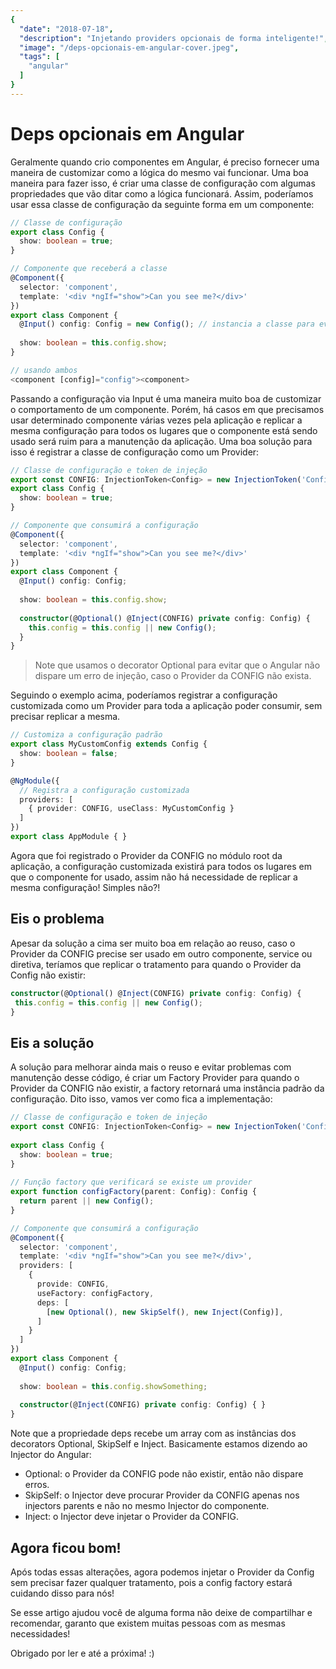 ```yaml
---
{
  "date": "2018-07-18",
  "description": "Injetando providers opcionais de forma inteligente!",
  "image": "/deps-opcionais-em-angular-cover.jpeg",
  "tags": [
    "angular"
  ]
}
---
```


# Deps opcionais em Angular

Geralmente quando crio componentes em Angular, é preciso fornecer uma maneira de customizar como a lógica do mesmo vai funcionar. Uma boa maneira para fazer isso, é criar uma classe de configuração com algumas propriedades que vão ditar como a lógica funcionará. Assim, poderíamos usar essa classe de configuração da seguinte forma em um componente:


```ts
// Classe de configuração
export class Config {
  show: boolean = true;
}

// Componente que receberá a classe
@Component({ 
  selector: 'component',
  template: '<div *ngIf="show">Can you see me?</div>'
})
export class Component {  
  @Input() config: Config = new Config(); // instancia a classe para evitar erros
  
  show: boolean = this.config.show;
}

// usando ambos
<component [config]="config"><component>
```

Passando a configuração via Input é uma maneira muito boa de customizar o comportamento de um componente. Porém, há casos em que precisamos usar determinado componente várias vezes pela aplicação e replicar a mesma configuração para todos os lugares que o componente está sendo usado será ruim para a manutenção da aplicação. Uma boa solução para isso é registrar a classe de configuração como um Provider:

```ts
// Classe de configuração e token de injeção
export const CONFIG: InjectionToken<Config> = new InjectionToken('Config')
export class Config {
  show: boolean = true;
}

// Componente que consumirá a configuração  
@Component({ 
  selector: 'component',
  template: '<div *ngIf="show">Can you see me?</div>'
})
export class Component {  
  @Input() config: Config;
  
  show: boolean = this.config.show;
  
  constructor(@Optional() @Inject(CONFIG) private config: Config) { 
    this.config = this.config || new Config();
  }
}
```

> Note que usamos o decorator Optional para evitar que o Angular não dispare um erro de injeção, caso o Provider da CONFIG não exista. 

Seguindo o exemplo acima, poderíamos registrar a configuração customizada como um Provider para toda a aplicação poder consumir, sem precisar replicar a mesma.

```ts
// Customiza a configuração padrão
export class MyCustomConfig extends Config {
  show: boolean = false;
}

@NgModule({
  // Registra a configuração customizada   
  providers: [
    { provider: CONFIG, useClass: MyCustomConfig }
  ]
})
export class AppModule { }
```

Agora que foi registrado o Provider da CONFIG no módulo root da aplicação, a configuração customizada existirá para todos os lugares em que o componente for usado, assim não há necessidade de replicar a mesma configuração! Simples não?!

## Eis o problema

Apesar da solução a cima ser muito boa em relação ao reuso, caso o Provider da CONFIG precise ser usado em outro componente, service ou diretiva, teríamos que replicar o tratamento para quando o Provider da Config não existir:

```ts
constructor(@Optional() @Inject(CONFIG) private config: Config) { 
 this.config = this.config || new Config();
}
```

## Eis a solução

A solução para melhorar ainda mais o reuso e evitar problemas com manutenção desse código, é criar um Factory Provider para quando o Provider da CONFIG não existir, a factory retornará uma instância padrão da configuração. Dito isso, vamos ver como fica a implementação:

```ts
// Classe de configuração e token de injeção
export const CONFIG: InjectionToken<Config> = new InjectionToken('Config');
  
export class Config {
  show: boolean = true;
}
 
// Função factory que verificará se existe um provider 
export function configFactory(parent: Config): Config {
  return parent || new Config();
}

// Componente que consumirá a configuração  
@Component({ 
  selector: 'component',
  template: '<div *ngIf="show">Can you see me?</div>',
  providers: [
    {
      provide: CONFIG,
      useFactory: configFactory,
      deps: [
        [new Optional(), new SkipSelf(), new Inject(Config)],
      ]
    }
  ]
})
export class Component {  
  @Input() config: Config;
  
  show: boolean = this.config.showSomething;
  
  constructor(@Inject(CONFIG) private config: Config) { }
}
```

Note que a propriedade deps recebe um array com as instâncias dos decorators Optional, SkipSelf e Inject. Basicamente estamos dizendo ao Injector do Angular:

- Optional: o Provider da CONFIG pode não existir, então não dispare erros.
- SkipSelf: o Injector deve procurar Provider da CONFIG apenas nos injectors parents e não no mesmo Injector do componente.
- Inject: o Injector deve injetar o Provider da CONFIG.

## Agora ficou bom!

Após todas essas alterações, agora podemos injetar o Provider da Config sem precisar fazer qualquer tratamento, pois a config factory estará cuidando disso para nós!

Se esse artigo ajudou você de alguma forma não deixe de compartilhar e recomendar, garanto que existem muitas pessoas com as mesmas necessidades!

Obrigado por ler e até a próxima! :)


